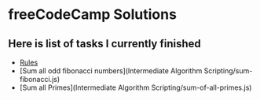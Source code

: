 # freeCodeCamp Solutions
## Here is list of tasks I currently finished

* [Rules](rules.md)
* [Sum all odd fibonacci numbers](Intermediate Algorithm Scripting/sum-fibonacci.js)
* [Sum all Primes](Intermediate Algorithm Scripting/sum-of-all-primes.js)

